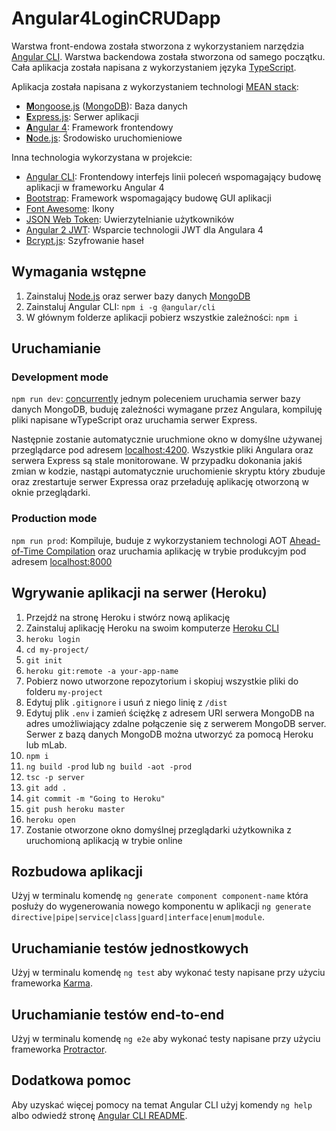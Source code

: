 # Angular4LoginCRUDapp

Warstwa front-endowa została stworzona z wykorzystaniem narzędzia [Angular CLI](https://github.com/angular/angular-cli). Warstwa backendowa została stworzona od samego początku. Cała aplikacja została napisana z wykorzystaniem języka [TypeScript](https://www.typescriptlang.org).

Aplikacja została napisana z wykorzystaniem technologi [MEAN stack](https://en.wikipedia.org/wiki/MEAN_(software_bundle)):
* [**M**ongoose.js](http://www.mongoosejs.com) ([MongoDB](https://www.mongodb.com)): Baza danych
* [**E**xpress.js](http://expressjs.com): Serwer aplikacji
* [**A**ngular 4](https://angular.io): Framework frontendowy 
* [**N**ode.js](https://nodejs.org): Środowisko uruchomieniowe

Inna technologia wykorzystana w projekcie:
* [Angular CLI](https://cli.angular.io): Frontendowy interfejs linii poleceń wspomagający budowę aplikacji w frameworku Angular 4
* [Bootstrap](http://www.getbootstrap.com): Framework wspomagający budowę GUI aplikacji
* [Font Awesome](http://fontawesome.io): Ikony
* [JSON Web Token](https://jwt.io): Uwierzytelnianie użytkowników
* [Angular 2 JWT](https://github.com/auth0/angular2-jwt): Wsparcie technologii JWT dla Angulara 4 
* [Bcrypt.js](https://github.com/dcodeIO/bcrypt.js): Szyfrowanie haseł

## Wymagania wstępne
1. Zainstaluj [Node.js](https://nodejs.org) oraz serwer bazy danych [MongoDB](https://www.mongodb.com)
2. Zainstaluj Angular CLI: `npm i -g @angular/cli`
3. W głównym folderze aplikacji pobierz wszystkie zależności: `npm i`

## Uruchamianie
### Development mode
`npm run dev`: [concurrently](https://github.com/kimmobrunfeldt/concurrently) jednym poleceniem uruchamia serwer bazy danych MongoDB, buduję zależności wymagane przez Angulara, kompiluję pliki napisane wTypeScript oraz uruchamia serwer Express.

Następnie zostanie automatycznie uruchmione okno w domyślne używanej przeglądarce pod adresem [localhost:4200](http://localhost:4200). Wszystkie pliki Angulara oraz serwera Express są stale monitorowane. W przypadku dokonania jakiś zmian w kodzie, nastąpi automatycznie uruchomienie skryptu który zbuduje oraz zrestartuje serwer Expressa oraz przeładuję aplikację otworzoną w oknie przeglądarki.

### Production mode
`npm run prod`: Kompiluje, buduje z wykorzystaniem technologi AOT [Ahead-of-Time Compilation](https://angular.io/guide/aot-compiler) oraz uruchamia aplikację w trybie produkcyjm pod adresem [localhost:8000](http://localhost:8000) 

## Wgrywanie aplikacji na serwer (Heroku)
1. Przejdź na stronę Heroku i stwórz nową aplikację
2. Zainstaluj aplikację Heroku na swoim komputerze [Heroku CLI](https://devcenter.heroku.com/articles/heroku-command-line)
3. `heroku login`
4. `cd my-project/`
5. `git init`
6. `heroku git:remote -a your-app-name`
7. Pobierz nowo utworzone repozytorium i skopiuj wszystkie pliki do folderu `my-project` 
8. Edytuj plik `.gitignore` i usuń z niego linię z `/dist`
9. Edytuj plik `.env` i zamień ściężkę z adresem URI serwera MongoDB na adres umożliwiający zdalne połączenie się z serwerem MongoDB server. Serwer z bazą danych MongoDB można utworzyć za pomocą Heroku lub mLab.
10. `npm i`
11. `ng build -prod` lub `ng build -aot -prod`
12. `tsc -p server`
13. `git add .`
14. `git commit -m "Going to Heroku"`
15. `git push heroku master`
16. `heroku open`
17. Zostanie otworzone okno domyślnej przeglądarki użytkownika z uruchomioną aplikacją w trybie online

## Rozbudowa aplikacji

Użyj w terminalu komendę `ng generate component component-name` która posłuży do wygenerowania nowego komponentu w aplikacji `ng generate directive|pipe|service|class|guard|interface|enum|module`.

## Uruchamianie testów jednostkowych

Użyj w terminalu komendę `ng test` aby wykonać testy napisane przy użyciu frameworka [Karma](https://karma-runner.github.io).

## Uruchamianie testów end-to-end

Użyj w terminalu komendę `ng e2e` aby wykonać testy napisane przy użyciu frameworka [Protractor](http://www.protractortest.org/).

## Dodatkowa pomoc

Aby uzyskać więcej pomocy na temat Angular CLI użyj komendy `ng help` albo odwiedź stronę [Angular CLI README](https://github.com/angular/angular-cli/blob/master/README.md).
